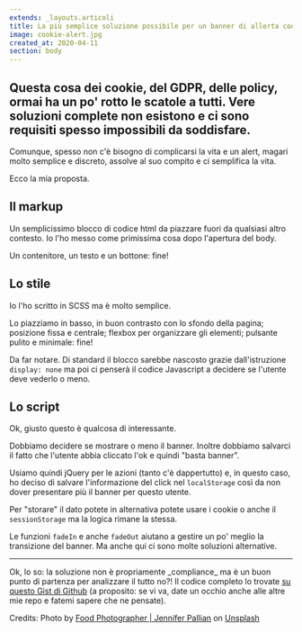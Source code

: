 ```yaml
---
extends: _layouts.articoli
title: La più semplice soluzione possibile per un banner di allerta cookie
image: cookie-alert.jpg
created_at: 2020-04-11
section: body
---
```


## Questa cosa dei cookie, del GDPR, delle policy, ormai ha un po' rotto le scatole a tutti. Vere soluzioni complete non esistono e ci sono requisiti spesso impossibili da soddisfare. 

Comunque, spesso non c'è bisogno di complicarsi la vita e un alert, magari molto semplice e discreto, assolve al suo compito e ci semplifica la vita.

Ecco la mia proposta.

## Il markup 

Un semplicissimo blocco di codice html da piazzare fuori da qualsiasi altro contesto. Io l'ho messo come primissima cosa dopo l'apertura del body. 

Un contenitore, un testo e un bottone: fine!

<script src="https://gist.github.com/andrearufo/b55a8cb749d5cf9cde82f2a909ecf3f3.js?file=cookie-markup.html"></script>

## Lo stile 

Io l'ho scritto in SCSS ma è molto semplice.

Lo piazziamo in basso, in buon contrasto con lo sfondo della pagina; posizione fissa e centrale; flexbox per organizzare gli elementi; pulsante pulito e minimale: fine!

<script src="https://gist.github.com/andrearufo/b55a8cb749d5cf9cde82f2a909ecf3f3.js?file=cookie-style.scss"></script>

Da far notare. Di standard il blocco sarebbe nascosto grazie dall'istruzione `display: none` ma poi ci penserà il codice Javascript a decidere se l'utente deve vederlo o meno.

## Lo script 

Ok, giusto questo è qualcosa di interessante.

Dobbiamo decidere se mostrare o meno il banner. Inoltre dobbiamo salvarci il fatto che l'utente abbia cliccato l'ok e quindi "basta banner".

Usiamo quindi jQuery per le azioni (tanto c'è dappertutto) e, in questo caso, ho deciso di salvare l'informazione del click nel `localStorage` così da non dover presentare più il banner per questo utente.

<script src="https://gist.github.com/andrearufo/b55a8cb749d5cf9cde82f2a909ecf3f3.js?file=cookie-script.js"></script>

Per "storare" il dato potete in alternativa potete usare i cookie o anche il `sessionStorage` ma la logica rimane la stessa.

Le funzioni `fadeIn` e anche `fadeOut` aiutano a gestire un po' meglio la transizione del banner. Ma anche qui ci sono molte soluzioni alternative.

***

Ok, lo so: la soluzione non è propriamente \_compliance\_ ma è un buon punto di partenza per analizzare il tutto no?! Il codice completo lo trovate [su questo Gist di Github](https://gist.github.com/andrearufo/b55a8cb749d5cf9cde82f2a909ecf3f3) (a proposito: se vi va, date un occhio anche alle altre mie repo e fatemi sapere che ne pensate). 

Credits: Photo by [Food Photographer | Jennifer Pallian](https://unsplash.com/@foodess?utm_source=unsplash&utm_medium=referral&utm_content=creditCopyText) on [Unsplash](https://unsplash.com/s/photos/cookie?utm_source=unsplash&utm_medium=referral&utm_content=creditCopyText)